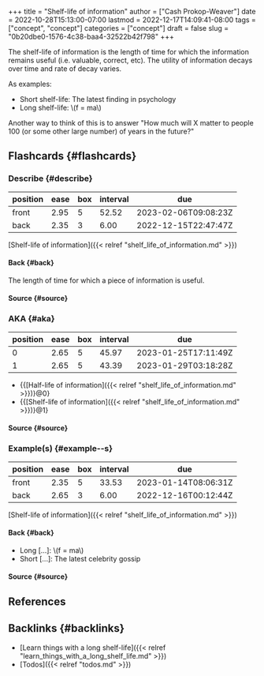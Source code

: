 +++
title = "Shelf-life of information"
author = ["Cash Prokop-Weaver"]
date = 2022-10-28T15:13:00-07:00
lastmod = 2022-12-17T14:09:41-08:00
tags = ["concept", "concept"]
categories = ["concept"]
draft = false
slug = "0b20dbe0-1576-4c38-baa4-32522b42f798"
+++

The shelf-life of information is the length of time for which the information remains useful (i.e. valuable, correct, etc). The utility of information decays over time and rate of decay varies.

As examples:

-   Short shelf-life: The latest finding in psychology
-   Long shelf-life: \\(f = ma\\)

Another way to think of this is to answer "How much will X matter to people 100 (or some other large number) of years in the future?"


## Flashcards {#flashcards}


### Describe {#describe}

| position | ease | box | interval | due                  |
|----------|------|-----|----------|----------------------|
| front    | 2.95 | 5   | 52.52    | 2023-02-06T09:08:23Z |
| back     | 2.35 | 3   | 6.00     | 2022-12-15T22:47:47Z |

[Shelf-life of information]({{< relref "shelf_life_of_information.md" >}})


#### Back {#back}

The length of time for which a piece of information is useful.


#### Source {#source}


### AKA {#aka}

| position | ease | box | interval | due                  |
|----------|------|-----|----------|----------------------|
| 0        | 2.65 | 5   | 45.97    | 2023-01-25T17:11:49Z |
| 1        | 2.65 | 5   | 43.39    | 2023-01-29T03:18:28Z |

-   {{[Half-life of information]({{< relref "shelf_life_of_information.md" >}})}@0}
-   {{[Shelf-life of information]({{< relref "shelf_life_of_information.md" >}})}@1}


#### Source {#source}


### Example(s) {#example--s}

| position | ease | box | interval | due                  |
|----------|------|-----|----------|----------------------|
| front    | 2.35 | 5   | 33.53    | 2023-01-14T08:06:31Z |
| back     | 2.65 | 3   | 6.00     | 2022-12-16T00:12:44Z |

[Shelf-life of information]({{< relref "shelf_life_of_information.md" >}})


#### Back {#back}

-   Long [...]: \\(f = ma\\)
-   Short [...]: The latest celebrity gossip


#### Source {#source}

## References

<style>.csl-entry{text-indent: -1.5em; margin-left: 1.5em;}</style><div class="csl-bib-body">
</div>


## Backlinks {#backlinks}

-   [Learn things with a long shelf-life]({{< relref "learn_things_with_a_long_shelf_life.md" >}})
-   [Todos]({{< relref "todos.md" >}})

